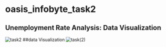 # oasis_infobyte_task2
## Unemployment Rate Analysis: Data Visualization
![task2](https://github.com/sikanthkumar/oasis_infobyte_task2/assets/137276073/451e8d21-3c4b-444d-a372-355e15811bab)
##data Visualization
![task(2)](https://github.com/sikanthkumar/oasis_infobyte_task2/assets/137276073/5cc8f068-e533-4046-a3a8-3af305b4bc15)


